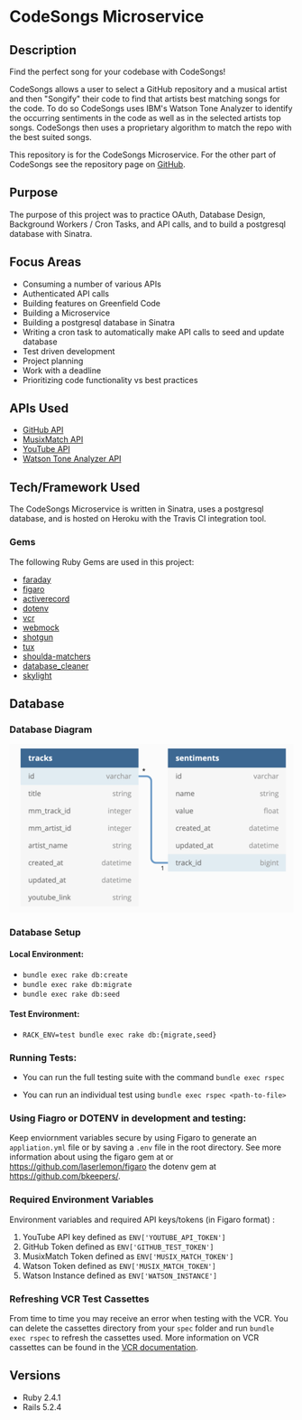 # CodeSongs Microservice

## Description

Find the perfect song for your codebase with CodeSongs!

CodeSongs allows a user to select a GitHub repository and a musical artist and then "Songify" their code to find that artists best matching songs for the code. To do so CodeSongs uses IBM's Watson Tone Analyzer to identify the occurring sentiments in the code as well as in the selected artists top songs. CodeSongs then uses a proprietary algorithm to match the repo with the best suited songs.

This repository is for the CodeSongs Microservice. For the other part of CodeSongs see the repository page on [GitHub](https://github.com/BabsLabs/code_songs).

## Purpose

The purpose of this project was to practice OAuth, Database Design, Background Workers / Cron Tasks, and API calls, and to build a postgresql database with Sinatra.

## Focus Areas

* Consuming a number of various APIs
* Authenticated API calls
* Building features on Greenfield Code
* Building a Microservice
* Building a postgresql database in Sinatra
* Writing a cron task to automatically make API calls to seed and update database
* Test driven development
* Project planning
* Work with a deadline
* Prioritizing code functionality vs best practices

## APIs Used
* [GitHub API](https://developer.github.com/v3)
* [MusixMatch API](https://developer.musixmatch.com)
* [YouTube API](https://developers.google.com/youtube/v3)
* [Watson Tone Analyzer API](https://www.ibm.com/watson/services/tone-analyzer)

## Tech/Framework Used

The CodeSongs Microservice is written in Sinatra, uses a postgresql database, and is hosted on Heroku with the Travis CI integration tool.

### Gems
The following Ruby Gems are used in this project:

* [faraday](https://github.com/lostisland/faraday)
* [figaro](https://github.com/laserlemon/figaro)
* [activerecord](https://github.com/rails/rails/tree/master/activerecord)
* [dotenv](https://github.com/motdotla/dotenv)
* [vcr](https://github.com/vcr/vcr)
* [webmock](https://github.com/bblimke/webmock)
* [shotgun](https://github.com/rtomayko/shotgun)
* [tux](https://github.com/cldwalker/tux)
* [shoulda-matchers](https://github.com/thoughtbot/shoulda-matchers)
* [database_cleaner](https://github.com/DatabaseCleaner/database_cleaner)
* [skylight](https://www.skylight.io/)

## Database

### Database Diagram
![Database Diagram](https://raw.githubusercontent.com/BabsLabs/code_songs_microservice/readme_bb/app/lib/images/Screen%20Shot%202020-01-09%20at%206.09.45%20PM.png)


### Database Setup

#### Local Environment:
  - `bundle exec rake db:create`
  - `bundle exec rake db:migrate`
  - `bundle exec rake db:seed`

#### Test Environment:
  - `RACK_ENV=test bundle exec rake db:{migrate,seed}`

### Running Tests:
  - You can run the full testing suite with the command `bundle exec rspec`

  - You can run an individual test using `bundle exec rspec <path-to-file>`

### Using Fiagro or DOTENV in development and testing:
Keep enviornment variables secure by using Figaro to generate an `appliation.yml` file or by saving a `.env` file in the root directory. See more information about using the figaro gem at or https://github.com/laserlemon/figaro the dotenv gem at https://github.com/bkeepers/.

### Required Environment Variables
Environment variables and required API keys/tokens (in Figaro format) :
1. YouTube API key defined as `ENV['YOUTUBE_API_TOKEN']`
1. GitHub Token defined as `ENV['GITHUB_TEST_TOKEN']`
1. MusixMatch Token defined as `ENV['MUSIX_MATCH_TOKEN']`
1. Watson Token defined as `ENV['MUSIX_MATCH_TOKEN']`
1. Watson Instance defined as `ENV['WATSON_INSTANCE']`

### Refreshing VCR Test Cassettes
From time to time you may receive an error when testing with the VCR. You can delete the cassettes directory from your `spec` folder and run `bundle exec rspec` to refresh the cassettes used. More information on VCR cassettes can be found in the [VCR documentation](https://github.com/vcr/vcr).

## Versions
- Ruby 2.4.1
- Rails 5.2.4